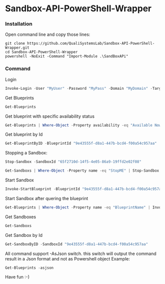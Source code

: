 # Sandbox-API-PowerShell-Wrapper

### Installation
Open command line and copy those lines:
```
git clone https://github.com/QualiSystemsLab/Sandbox-API-PowerShell-Wrapper.git
cd Sandbox-API-PowerShell-Wrapper
powershell -NoExit -Command "Import-Module .\SandBoxAPi"
```

### Command

Login
```powershell
Invoke-Login -User "MyUser" -Password "MyPass" -Domain "MyDomain" -TargetHost "ServerAdress" -Port "ServerPort"
```

Get Blueprints
```powershell
Get-Blueprints
```

Get blueprint with specific availability status
```powershell
Get-Blueprints | Where-Object -Property availability -eq "Available Now"
```

Get blueprint by Id
```powershell
Get-BlueprintByID -BlueprintId "9e43555f-d8a1-447b-bcd4-f00a54c957aa"
```

Stopping a Sandbox:
```powershell
Stop-Sandbox -SandboxId "65f2710d-14f5-4e05-86a9-19ffd2e02f08"
```
```powershell
Get-Sandboxs | Where-Object -Property name -eq "StopME" | Stop-Sandbox
```

Start Sandbox
```powershell
Invoke-StartBlueprint -BlueprintId "9e43555f-d8a1-447b-bcd4-f00a54c957aa" -SandboxName "SandboxName" -DurationInMinuets 320
```

Start Sandbox after quering the blueprint
```powershell
Get-Blueprints | Where-Object -Property name -eq "BlueprintName" | Invoke-StartBlueprint -SandboxName "New Name"
```

Get Sandboxes
```powershell
Get-Sandboxs
```

Get Sandbox by Id
```powershell
Get-SandboxByID -SandboxId "9e43555f-d8a1-447b-bcd4-f00a54c957aa"
```

All command support -AsJson switch. this switch will output the command result in a Json format and not as Powershell object
Example:
```powershell
Get-Blueprints -asjson
```

Have fun :-)
